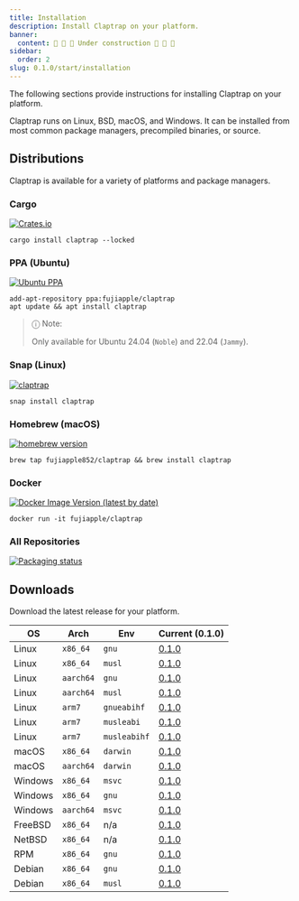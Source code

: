 ```yaml
---
title: Installation
description: Install Claptrap on your platform.
banner:
  content: 🚧 🚧 🚧 Under construction 🚧 🚧 🚧
sidebar:
  order: 2
slug: 0.1.0/start/installation
---
```


The following sections provide instructions for installing Claptrap on your platform.

Claptrap runs on Linux, BSD, macOS, and Windows. It can be installed from most common package managers, precompiled
binaries, or source.

## Distributions

Claptrap is available for a variety of platforms and package managers.

### Cargo

[![Crates.io](https://img.shields.io/crates/v/claptrap)](https://crates.io/crates/claptrap/0.1.0)

```shell
cargo install claptrap --locked
```

### PPA (Ubuntu)

[![Ubuntu PPA](https://img.shields.io/badge/Ubuntu%20PPA-0.1.0-brightgreen)](https://launchpad.net/~fujiapple/+archive/ubuntu/claptrap/+packages)

```shell
add-apt-repository ppa:fujiapple/claptrap
apt update && apt install claptrap
```

> ⓘ Note:
>
> Only available for Ubuntu 24.04 (`Noble`) and 22.04 (`Jammy`).

### Snap (Linux)

[![claptrap](https://snapcraft.io/claptrap/badge.svg)](https://snapcraft.io/claptrap)

```shell
snap install claptrap
```

### Homebrew (macOS)

[![homebrew version](https://img.shields.io/badge/homebrew-0.1.0-orange)](https://github.com/fujiapple852/homebrew-claptrap)

```shell
brew tap fujiapple852/claptrap && brew install claptrap
```

### Docker

[![Docker Image Version (latest by date)](https://img.shields.io/docker/v/fujiapple/claptrap)](https://hub.docker.com/r/fujiapple/claptrap/)

```shell
docker run -it fujiapple/claptrap
```

### All Repositories

[![Packaging status](https://repology.org/badge/vertical-allrepos/claptrap.svg)](https://repology.org/project/claptrap/versions)

## Downloads

Download the latest release for your platform.

| OS      | Arch      | Env          | Current (0.1.0)                                                                                                                |
| ------- | --------- | ------------ | ------------------------------------------------------------------------------------------------------------------------------ |
| Linux   | `x86_64`  | `gnu`        | [0.1.0](https://github.com/fujiapple852/claptrap/releases/download/0.1.0/claptrap-0.1.0-x86_64-unknown-linux-gnu.tar.gz)       |
| Linux   | `x86_64`  | `musl`       | [0.1.0](https://github.com/fujiapple852/claptrap/releases/download/0.1.0/claptrap-0.1.0-x86_64-unknown-linux-musl.tar.gz)      |
| Linux   | `aarch64` | `gnu`        | [0.1.0](https://github.com/fujiapple852/claptrap/releases/download/0.1.0/claptrap-0.1.0-aarch64-unknown-linux-gnu.tar.gz)      |
| Linux   | `aarch64` | `musl`       | [0.1.0](https://github.com/fujiapple852/claptrap/releases/download/0.1.0/claptrap-0.1.0-aarch64-unknown-linux-musl.tar.gz)     |
| Linux   | `arm7`    | `gnueabihf`  | [0.1.0](https://github.com/fujiapple852/claptrap/releases/download/0.1.0/claptrap-0.1.0-armv7-unknown-linux-gnueabihf.tar.gz)  |
| Linux   | `arm7`    | `musleabi`   | [0.1.0](https://github.com/fujiapple852/claptrap/releases/download/0.1.0/claptrap-0.1.0-armv7-unknown-linux-musleabi.tar.gz)   |
| Linux   | `arm7`    | `musleabihf` | [0.1.0](https://github.com/fujiapple852/claptrap/releases/download/0.1.0/claptrap-0.1.0-armv7-unknown-linux-musleabihf.tar.gz) |
| macOS   | `x86_64`  | `darwin`     | [0.1.0](https://github.com/fujiapple852/claptrap/releases/download/0.1.0/claptrap-0.1.0-x86_64-apple-darwin.tar.gz)            |
| macOS   | `aarch64` | `darwin`     | [0.1.0](https://github.com/fujiapple852/claptrap/releases/download/0.1.0/claptrap-0.1.0-aarch64-apple-darwin.tar.gz)           |
| Windows | `x86_64`  | `msvc`       | [0.1.0](https://github.com/fujiapple852/claptrap/releases/download/0.1.0/claptrap-0.1.0-x86_64-pc-windows-msvc.zip)            |
| Windows | `x86_64`  | `gnu`        | [0.1.0](https://github.com/fujiapple852/claptrap/releases/download/0.1.0/claptrap-0.1.0-x86_64-pc-windows-gnu.zip)             |
| Windows | `aarch64` | `msvc`       | [0.1.0](https://github.com/fujiapple852/claptrap/releases/download/0.1.0/claptrap-0.1.0-aarch64-pc-windows-msvc.zip)           |
| FreeBSD | `x86_64`  | n/a          | [0.1.0](https://github.com/fujiapple852/claptrap/releases/download/0.1.0/claptrap-0.1.0-x86_64-unknown-freebsd.tar.gz)         |
| NetBSD  | `x86_64`  | n/a          | [0.1.0](https://github.com/fujiapple852/claptrap/releases/download/0.1.0/claptrap-0.1.0-x86_64-unknown-netbsd.tar.gz)          |
| RPM     | `x86_64`  | `gnu`        | [0.1.0](https://github.com/fujiapple852/claptrap/releases/download/0.1.0/claptrap-0.1.0-x86_64.rpm)                            |
| Debian  | `x86_64`  | `gnu`        | [0.1.0](https://github.com/fujiapple852/claptrap/releases/download/0.1.0/claptrap_x86_64-unknown-linux-gnu_0.1.0_amd64.deb)    |
| Debian  | `x86_64`  | `musl`       | [0.1.0](https://github.com/fujiapple852/claptrap/releases/download/0.1.0/claptrap_x86_64-unknown-linux-musl_0.1.0_amd64.deb)   |
